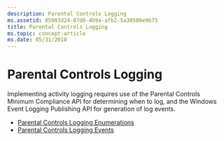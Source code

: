 ```yaml
---
description: Parental Controls Logging
ms.assetid: 85903d24-07d0-4b9a-afb2-5a30506e9b75
title: Parental Controls Logging
ms.topic: concept-article
ms.date: 05/31/2018
---
```


# Parental Controls Logging

Implementing activity logging requires use of the Parental Controls Minimum Compliance API for determining when to log, and the Windows Event Logging Publishing API for generation of log events.

-   [Parental Controls Logging Enumerations](parental-controls-logging-enumerations.md)
-   [Parental Controls Logging Events](parental-controls-logging-events.md)

 

 



